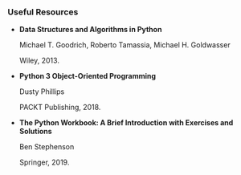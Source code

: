 ### Useful Resources
- **Data Structures and Algorithms in Python**
  
    Michael T. Goodrich, Roberto Tamassia, Michael H. Goldwasser
    
    Wiley, 2013.


- **Python 3 Object-Oriented Programming**

    Dusty Phillips
    
    PACKT Publishing, 2018.


- **The Python Workbook: A Brief Introduction with Exercises and Solutions**

    Ben Stephenson

    Springer, 2019.